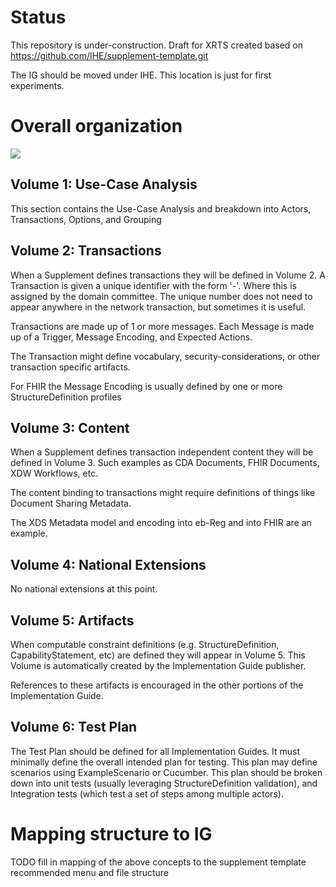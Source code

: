 # Status
This repository is under-construction. Draft for XRTS created based on https://github.com/IHE/supplement-template.git

The IG should be moved under IHE. This location is just for first experiments.

# Overall organization
![](https://github.com/IHE/supplement-template/wiki/SupplementOrganization.svg)

## Volume 1: Use-Case Analysis
This section contains the Use-Case Analysis and breakdown into Actors, Transactions, Options, and Grouping 

## Volume 2: Transactions
When a Supplement defines transactions they will be defined in Volume 2. A Transaction is given a unique identifier with the form <domain>'-'<number>. Where this is assigned by the domain committee. The unique number does not need to appear anywhere in the network transaction, but sometimes it is useful.

Transactions are made up of 1 or more messages. Each Message is made up of a Trigger, Message Encoding, and Expected Actions. 

The Transaction might define vocabulary, security-considerations, or other transaction specific artifacts.

For FHIR the Message Encoding is usually defined by one or more StructureDefinition profiles

## Volume 3: Content
When a Supplement defines transaction independent content they will be defined in Volume 3. Such examples as CDA Documents, FHIR Documents, XDW Workflows, etc.

The content binding to transactions might require definitions of things like Document Sharing Metadata.

The XDS Metadata model and encoding into eb-Reg and into FHIR are an example.

## Volume 4: National Extensions
No national extensions at this point.

## Volume 5: Artifacts
When computable constraint definitions (e.g. StructureDefinition, CapabilityStatement, etc) are defined they will appear in Volume 5. This Volume is automatically created by the Implementation Guide publisher.

References to these artifacts is encouraged in the other portions of the Implementation Guide.

## Volume 6: Test Plan
The Test Plan should be defined for all Implementation Guides. It must minimally define the overall intended plan for testing. This plan may define scenarios using ExampleScenario or Cucumber. This plan should be broken down into unit tests (usually leveraging StructureDefinition validation), and Integration tests (which test a set of steps among multiple actors). 

# Mapping structure to IG

TODO fill in mapping of the above concepts to the supplement template recommended menu and file structure

